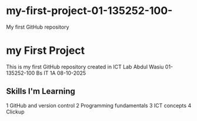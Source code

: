 # my-first-project-01-135252-100-
My first GitHub repository
# my First Project
This is my first GitHub repository created in ICT Lab
Abdul Wasiu
01-135252-100
Bs IT 1A
08-10-2025



## Skills I'm Learning
1 GitHub and version control
2 Programming fundamentals
3 ICT concepts
4 Clickup
